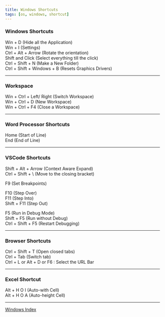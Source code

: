 ```yaml
---
title: Windows Shortcuts
tags: [os, windows, shortcut]
---
```


### Windows Shortcuts

Win + D (Hide all the Application)  
Win + I (Settings)  
Ctrl + Alt + Arrow (Rotate the orientation)  
Shift and Click (Select everything till the click)  
Ctrl + Shift + N (Make a New Folder)  
Ctrl + Shift + Windows + B (Resets Graphics Drivers)

---

### Workspace

Win + Ctrl + Left/ Right (Switch Workspace)  
Win + Ctrl + D (New Workspace)  
Win + Ctrl + F4 (Close a Workspace)

---

### Word Processor Shortcuts

Home (Start of Line)  
End (End of Line)

---

### VSCode Shortcuts

Shift + Alt + Arrow (Context Aware Expand)  
Ctrl + Shift + \ (Move to the closing bracket)

F9 (Set Breakpoints)

F10 (Step Over)  
F11 (Step Into)  
Shift + F11 (Step Out)

F5 (Run in Debug Mode)  
Shift + F5 (Run without Debug)  
Ctrl + Shift + F5 (Restart Debugging)

---

### Browser Shortcuts

Ctrl + Shift + T (Open closed tabs)  
Ctrl + Tab (Switch tab)  
Ctrl + L or Alt + D or F6 : Select the URL Bar

---

### Excel Shortcut

Alt + H O I (Auto-with Cell)  
Alt + H O A (Auto-height Cell)

---

[Windows Index](../Windows%20Index.md)